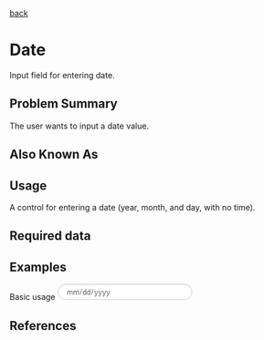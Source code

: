 [back](input-control.md)

# Date

Input field for entering date.

## Problem Summary

The user wants to input a date value.

## Also Known As


## Usage

A control for entering a date (year, month, and day, with no time).

## Required data


## Examples

Basic usage
![Date selector](img/date-1.jpg)


## References




